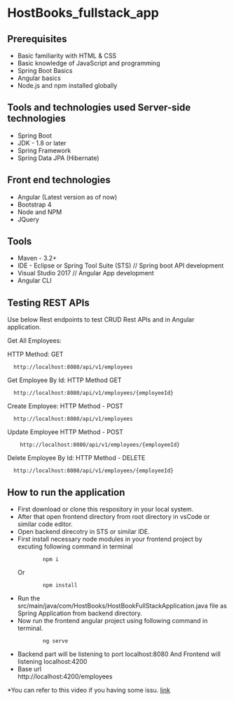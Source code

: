 # HostBooks_fullstack_app

<h2>Prerequisites</h2>
<ul>
  <li> Basic familiarity with HTML & CSS </li>

  
  <li> Basic knowledge of JavaScript and programming </li>

    
  <li> Spring Boot Basics </li> 

    
  <li> Angular basics </li>

    
  <li> Node.js and npm installed globally </li>
  
</ul>

    

<h2>Tools and technologies used
Server-side technologies</h2>

<ul>
    <li> Spring Boot </li>
    <li> JDK - 1.8 or later </li>
    <li> Spring Framework </li>
    <li> Spring Data JPA (Hibernate) </li>
</ul>

<h2>Front end technologies</h2>

<ul>
    <li> Angular (Latest version as of now) </li>
    <li> Bootstrap 4 </li>
    <li> Node and NPM </li>
    <li> JQuery</li>
</ul>

<h2>Tools</h2>

<ul>
    <li> Maven - 3.2+ </li>
    <li> IDE - Eclipse or Spring Tool Suite (STS)          // Spring boot API development </li>
    <li> Visual Studio 2017                               // Angular App development </li>
    <li> Angular CLI </li>
</ul>


<h2>Testing REST APIs</h2>


Use below Rest endpoints to test CRUD Rest APIs and in Angular application.



Get All Employees:


HTTP Method: GET

      http://localhost:8080/api/v1/employees

Get Employee By Id:
HTTP Method GET

      http://localhost:8080/api/v1/employees/{employeeId}

Create Employee:
HTTP Method - POST

      http://localhost:8080/api/v1/employees

Update Employee
HTTP Method - POST

        http://localhost:8080/api/v1/employees/{employeeId}

Delete Employee By Id:
HTTP Method - DELETE

      http://localhost:8080/api/v1/employees/{employeeId}


<h2>How to run the application</h2>

<ul>
  <li> First download or clone this respository in your local system. </li>
  <li> After that open frontend directory from root directory in vsCode or similar code editor. </li>
  <li> Open backend direcotry in STS or similar IDE.</li>
  <li> First install necessary node modules in your frontend project by excuting following command in terminal</li>
  
            npm i

            
Or

    
            npm install


  <li> Run the src/main/java/com/HostBooks/HostBookFullStackApplication.java file as Spring Application from backend directory.</li>
  <li> Now run the frontend angular project using following command in terminal. </li>

            ng serve
  <li> Backend part will be listening to port localhost:8080 And Frontend will listening localhost:4200</li>
  <li> Base url</li>
                http://localhost:4200/employees
</ul>

*You can refer to this video if you having some issu. [link](https://drive.google.com/file/d/19LdK-zQT1vsGBLQ0kLrX4PimRQ2y-Jc2/view?usp=drive_link)
